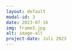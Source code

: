 ```yaml
---
layout: default
modal-id: 3
date: 2023-07-16
img: frame3.jpg
alt: image-alt
project-date: Juli 2023
---
```

